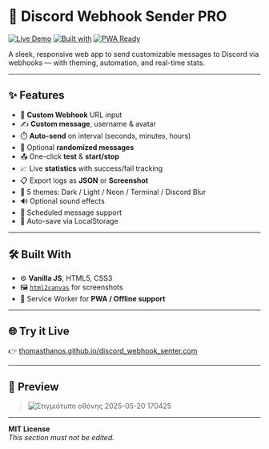 # 🚀 Discord Webhook Sender PRO

[![Live Demo](https://img.shields.io/badge/demo-online-blueviolet?style=flat&logo=githubpages)](https://thomasthanos.github.io/discord_spammer/)
[![Built with](https://img.shields.io/badge/HTML%20%2B%20CSS%20%2B%20JS-Vanilla-lightgrey?style=flat&logo=javascript)](#)
[![PWA Ready](https://img.shields.io/badge/PWA-supported-green?style=flat&logo=googlechrome)](#)

A sleek, responsive web app to send customizable messages to Discord via webhooks — with theming, automation, and real-time stats.

---

## ✨ Features

- 🔐 **Custom Webhook** URL input
- ✍️ **Custom message**, username & avatar
- ⏱️ **Auto-send** on interval (seconds, minutes, hours)
- 🎲 Optional **randomized messages**
- 📤 One-click **test** & **start/stop**
- 📈 Live **statistics** with success/fail tracking
- 📋 Export logs as **JSON** or **Screenshot**
- 🎨 5 themes: Dark / Light / Neon / Terminal / Discord Blur
- 🔊 Optional sound effects
- 📆 Scheduled message support
- 💾 Auto-save via LocalStorage

---

## 🛠️ Built With

- ⚙️ **Vanilla JS**, HTML5, CSS3
- 🖼️ [`html2canvas`](https://github.com/niklasvh/html2canvas) for screenshots
- 🔌 Service Worker for **PWA / Offline support**

---

## 🌐 Try it Live

👉 [thomasthanos.github.io/discord_webhook_senter.com]([https://thomasthanos.github.io/discord_spammer/](https://thomasthanos.github.io/discord_webhook_senter/))

---

## 📸 Preview
 
> ![Στιγμιότυπο οθόνης 2025-05-20 170425](https://github.com/user-attachments/assets/7acaa8be-6ce8-43d1-81c5-dc3c3a5ca20f)


---

**MIT License**  
_This section must not be edited._

